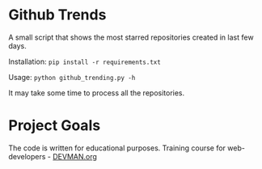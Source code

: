 # Github Trends

A small script that shows the most starred repositories created in last few days.

Installation: `pip install -r requirements.txt`

Usage: `python github_trending.py -h`

It may take some time to process all the repositories.

# Project Goals

The code is written for educational purposes. Training course for web-developers - [DEVMAN.org](https://devman.org)
